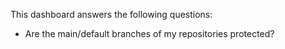 This dashboard answers the following questions:

- Are the main/default branches of my repositories protected?